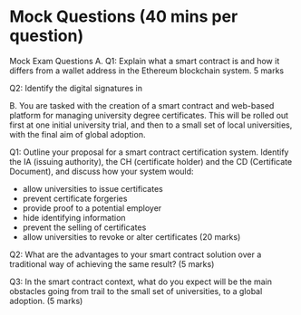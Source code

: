 # Mock Questions (40 mins per question)

Mock Exam Questions
A.
Q1: Explain what a smart contract is and how it differs from a wallet address in the Ethereum blockchain system.
5 marks

Q2: Identify the digital signatures in 


B. 
You are tasked with the creation of a smart contract and web-based platform for managing university degree certificates. This will be rolled out first at one initial university trial, and then to a small set of local universities, with the final aim of global adoption.

Q1: Outline your proposal for a smart contract certification system. Identify the IA (issuing authority), the CH (certificate holder) and the CD (Certificate Document), and discuss how your system would:
-	allow universities to issue certificates
-	prevent certificate forgeries
-	provide proof to a potential employer
-	hide identifying information
-	prevent the selling of certificates
-	allow universities to revoke or alter certificates
(20 marks)

Q2: What are the advantages to your smart contract solution over a traditional way of achieving the same result? 
(5 marks)

Q3: In the smart contract context, what do you expect will be the main obstacles going from trail to the small set of universities, to a global adoption.
(5 marks)

 
